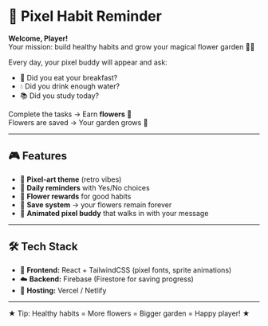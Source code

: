 # 🌸 Pixel Habit Reminder  

**Welcome, Player!**  
Your mission: build healthy habits and grow your magical flower garden 🌸🌼  

Every day, your pixel buddy will appear and ask:  
- 🍳 Did you eat your breakfast?  
- 💧 Did you drink enough water?  
- 📚 Did you study today?  

Complete the tasks → Earn **flowers** 🌸  
Flowers are saved → Your garden grows 🌳  

---

## 🎮 Features
- 🌈 **Pixel-art theme** (retro vibes)  
- 🌸 **Daily reminders** with Yes/No choices  
- 🌼 **Flower rewards** for good habits  
- 💾 **Save system** → your flowers remain forever  
- 👾 **Animated pixel buddy** that walks in with your message  

---

## 🛠️ Tech Stack
- 🎨 **Frontend:** React + TailwindCSS (pixel fonts, sprite animations)  
- ☁️ **Backend:** Firebase (Firestore for saving progress)  
- 🚀 **Hosting:** Vercel / Netlify  

---

★ Tip: Healthy habits = More flowers = Bigger garden = Happy player! ★

